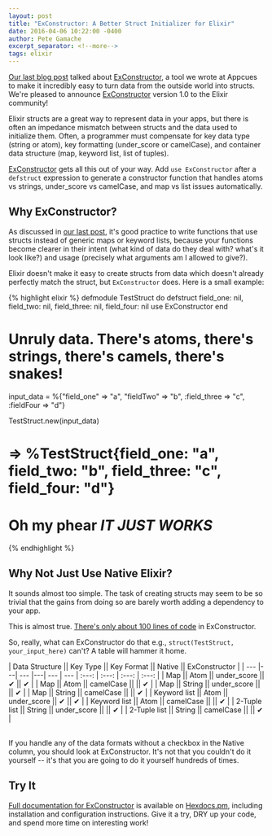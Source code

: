 ```yaml
---
layout: post
title: "ExConstructor: A Better Struct Initializer for Elixir"
date: 2016-04-06 10:22:00 -0400
author: Pete Gamache
excerpt_separator: <!--more-->
tags: elixir
---
```


<a href="//engineering.appcues.com/2016/02/02/too-many-dicts.html" target="_blank">Our last blog post</a>
talked about
<a href="https://github.com/appcues/exconstructor" target="_blank">ExConstructor</a>,
a tool we wrote at Appcues to make it
incredibly easy to turn data from the outside world into structs.
We're pleased to announce
<a href="https://github.com/appcues/exconstructor" target="_blank">ExConstructor</a>
version 1.0 to the Elixir community!

<!--more-->

Elixir structs are a great way to represent data in your apps, but there
is often an impedance mismatch between structs and the data used to
initialize them.  Often, a programmer must compensate for key data type
(string or atom), key formatting (under_score or camelCase), and
container data structure (map, keyword list, list of tuples).

<a href="https://github.com/appcues/exconstructor" target="_blank">ExConstructor</a>
gets all this
out of your way.  Add `use ExConstructor` after a `defstruct` expression
to generate a constructor function that handles atoms vs strings,
under_score vs camelCase, and map vs list issues automatically.


## Why ExConstructor?

As discussed in
<a href="//engineering.appcues.com/2016/02/02/too-many-dicts.html" target="_blank">our last post</a>,
it's good practice to write functions that use structs instead of generic
maps or keyword lists, because your functions
become clearer in their intent (what kind of data do they deal with?
what's it look like?) and usage (precisely what arguments am I allowed
to give?).

Elixir doesn't make it easy to create structs from data which doesn't
already perfectly match the struct, but `ExConstructor` does.  Here is
a small example:

{% highlight elixir %}
defmodule TestStruct do
  defstruct field_one: nil,
            field_two: nil,
            field_three: nil,
            field_four: nil
  use ExConstructor
end

# Unruly data. There's atoms, there's strings, there's camels, there's snakes!
input_data = %{"field_one" => "a", "fieldTwo" => "b", :field_three => "c", :fieldFour => "d"}

TestStruct.new(input_data)
# => %TestStruct{field_one: "a", field_two: "b", field_three: "c", field_four: "d"}
# Oh my phear ***IT JUST WORKS***
{% endhighlight %}

## Why Not Just Use Native Elixir?

It sounds almost too simple. The task of creating structs may seem to be
so trivial that the gains from doing so are barely worth adding a dependency
to your app.

This is almost true.
<a href="https://github.com/appcues/exconstructor/blob/master/lib/exconstructor.ex" target="_blank">There's only about 100 lines of code</a>
in ExConstructor.

So, really, what can ExConstructor do that e.g.,
`struct(TestStruct, your_input_here)` can't?  A table will hammer it home.

| Data Structure || Key Type || Key Format || Native || ExConstructor |
| --- |---| --- |---| --- | --- | :---: | :---: | :---: | :---: |
| Map            || Atom   || under_score || ✔ || ✔ |
| Map            || Atom   || camelCase   ||   || ✔ |
| Map            || String || under_score ||   || ✔ |
| Map            || String || camelCase   ||   || ✔ |
| Keyword list   || Atom   || under_score || ✔ || ✔ |
| Keyword list   || Atom   || camelCase   ||   || ✔ |
| 2-Tuple list   || String || under_score ||   || ✔ |
| 2-Tuple list   || String || camelCase   ||   || ✔ |

<br>
If you handle any of the data formats without a checkbox in the Native
column, you should look at ExConstructor.  It's not that you couldn't do it
yourself -- it's that you are going to do it yourself hundreds of times.


## Try It

<a href="http://hexdocs.pm/exconstructor/ExConstructor.html" target="_blank">Full documentation for ExConstructor</a>
is available on <a href="http://hexdocs.pm" target="_blank">Hexdocs.pm</a>,
including installation and configuration instructions.  Give it a try,
DRY up your code, and spend more time on interesting work!

